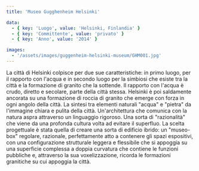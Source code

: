 ```yaml
---
title: 'Museo Gugghenheim Helsinki'

data:
  - { key: 'Luogo', value: 'Helsinki, Finlandia' }
  - { key: 'Committente', value: 'privato' }
  - { key: 'Anno', value: '2014' }

images:
  - '/assets/images/guggenheim-helsinki-museum/GHM001.jpg'
---
```


La città di Helsinki colpisce per due sue caratteristiche: in primo luogo, per il rapporto con
l'acqua e in secondo luogo per la simbiosi che esiste tra la città e la formazione di granito che la
sottende. Il rapporto con l'acqua è crudo, diretto e secolare, parte della città stessa. Helsinki è
poi saldamente ancorata su una formazione di roccia di granito che emerge con forza in ogni angolo
della città. La sintesi tra elementi naturali "acqua" e "pietra" da l'immagine chiara e pulita della
città. Un'architettura che comunica con la natura aspra attraverso un linguaggio rigoroso. Una sorta
di "razionalità" che viene da una profonda cultura volta ad evitare il superfluo. La scelta
progettuale è stata quella di creare una sorta di edificio ibrido: un "museo-box" regolare,
razionale, perfettamente atto a contenere gli spazi espositivi, con una configurazione strutturale
leggera e flessibile che si appoggia su una superficie complessa a doppia curvatura che contiene le
funzioni pubbliche e, attraverso la sua voxelizzazione, ricorda le formazioni granitiche su cui
appoggia la città.
